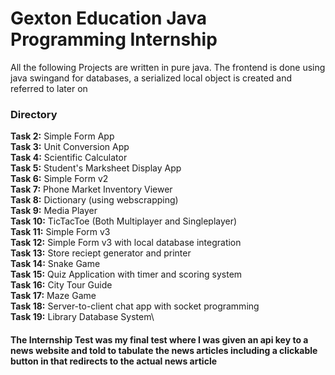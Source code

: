 # Gexton Education Java Programming Internship

All the following Projects are written in pure java. The frontend is done using java swingand for databases, a serialized local object is created and referred to later on


### Directory

**Task 2:**    Simple Form App\
**Task 3:**    Unit Conversion App\
**Task 4:**    Scientific Calculator\
**Task 5:**    Student's Marksheet Display App\
**Task 6:**    Simple Form v2\
**Task 7:**    Phone Market Inventory Viewer\
**Task 8:**    Dictionary (using webscrapping) \
**Task 9:**    Media Player\
**Task 10:**   TicTacToe (Both Multiplayer and Singleplayer)\
**Task 11:**   Simple Form v3\
**Task 12:**   Simple Form v3 with local database integration\
**Task 13:**   Store reciept generator and printer\
**Task 14:**   Snake Game\
**Task 15:**   Quiz Application with timer and scoring system\
**Task 16:**   City Tour Guide\
**Task 17:**   Maze Game\
**Task 18:**   Server-to-client chat app with socket programming\
**Task 19:**   Library Database System\



#### **The Internship Test** was my final test where I was given an api key to a news website and told to tabulate the news articles including a clickable button in that redirects to the actual news article
